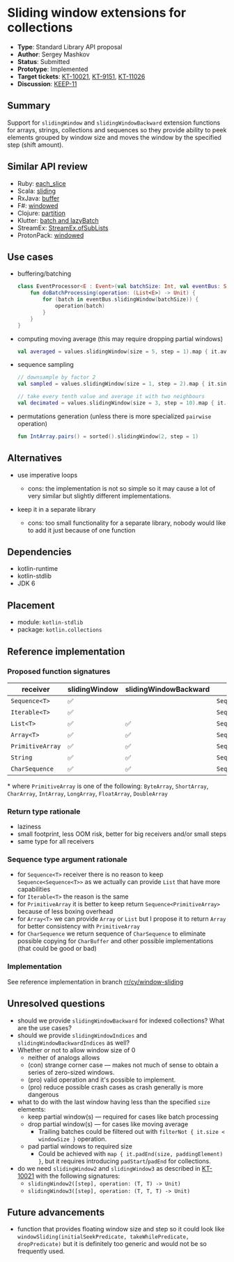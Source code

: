 # Sliding window extensions for collections

* **Type**: Standard Library API proposal
* **Author**: Sergey Mashkov
* **Status**: Submitted
* **Prototype**: Implemented
* **Target tickets**: [KT-10021](https://youtrack.jetbrains.com/issue/KT-10021), [KT-9151](https://youtrack.jetbrains.com/issue/KT-9151), [KT-11026](https://youtrack.jetbrains.com/issue/KT-11026)
* **Discussion**: [KEEP-11](https://github.com/Kotlin/KEEP/issues/11)

## Summary

Support for `slidingWindow` and `slidingWindowBackward` extension functions for arrays, strings, collections and sequences so they provide ability to peek elements grouped by window size and moves the window by the specified step (shift amount).

## Similar API review

 - Ruby: [each_slice](http://ruby-doc.org/core-2.2.3/Enumerable.html#method-i-each_slice)
 - Scala: [sliding](http://www.scala-lang.org/api/2.11.8/index.html#scala.collection.IterableLike@sliding%28size:Int,step:Int%29:Iterator[Repr])
 - RxJava: [buffer](http://reactivex.io/documentation/operators/buffer.html)
 - F#: [windowed](https://msdn.microsoft.com/visualfsharpdocs/conceptual/seq.windowed['t]-function-[fsharp])
 - Clojure: [partition](https://clojuredocs.org/clojure.core/partition)
 - Klutter: [batch and lazyBatch](https://github.com/kohesive/klutter/blob/master/core-jdk6/src/main/kotlin/uy/klutter/core/common/CollectionsBatching.kt)
 - StreamEx: [StreamEx.ofSubLists](https://github.com/amaembo/streamex/blob/f5bd4c3ba79aa0de87ea834e87ac1040a67fa5d8/src/main/java/one/util/streamex/StreamEx.java#L2677)
 - ProtonPack: [windowed](https://github.com/poetix/protonpack/blob/master/src/main/java/com/codepoetics/protonpack/StreamUtils.java#L210)
 
## Use cases

 - buffering/batching
 
    ```kotlin
    class EventProcessor<E : Event>(val batchSize: Int, val eventBus: Sequence<E>) {
        fun doBatchProcessing(operation: (List<E>) -> Unit) {
            for (batch in eventBus.slidingWindow(batchSize)) {
                operation(batch)
            }    
        }
    }
    ```

 - computing moving average (this may require dropping partial windows)

    ```kotlin
    val averaged = values.slidingWindow(size = 5, step = 1).map { it.average() }
    ```
 
 - sequence sampling
 
    ```kotlin
    // downsample by factor 2
    val sampled = values.slidingWindow(size = 1, step = 2).map { it.single() }
    
    // take every tenth value and average it with two neighbours
    val decimated = values.slidingWindow(size = 3, step = 10).map { it.average() }
    ```
 
 
 - permutations generation (unless there is more specialized `pairwise` operation)
 
    ```kotlin
    fun IntArray.pairs() = sorted().slidingWindow(2, step = 1)
    ```

## Alternatives

 - use imperative loops
    * cons: the implementation is not so simple so it may cause a lot of very similar but slightly different implementations.

 - keep it in a separate library
    * cons: too small functionality for a separate library, nobody would like to add it just because of one function

## Dependencies

 - kotlin-runtime
 - kotlin-stdlib
 - JDK 6

## Placement

 - module: `kotlin-stdlib`
 - package: `kotlin.collections`

## Reference implementation

### Proposed function signatures

| receiver | slidingWindow | slidingWindowBackward | return type |
| --- | --- | --- | --- |
| `Sequence<T>` | :white_check_mark: | | `Sequence<List<T>>` |
| `Iterable<T>` | :white_check_mark: | | `Sequence<List<T>>` |
| `List<T>` | :white_check_mark: | :white_check_mark: | `Sequence<List<T>>` |
| `Array<T>` | :white_check_mark: | :white_check_mark: | `Sequence<Array<T>>` |
| `PrimitiveArray` | :white_check_mark: | :white_check_mark: | `Sequence<PrimitiveArray>` |
| `String` | :white_check_mark: | :white_check_mark: | `Sequence<String>` |
| `CharSequence` | :white_check_mark: | :white_check_mark: | `Sequence<CharSequence>` |

 \* where `PrimitiveArray` is one of the following: `ByteArray`, `ShortArray`, `CharArray`, `IntArray`, `LongArray`, `FloatArray`, `DoubleArray`

### Return type rationale

 - laziness
 - small footprint, less OOM risk, better for big receivers and/or small steps
 - same type for all receivers
 
###  Sequence type argument rationale

 - for `Sequence<T>` receiver there is no reason to keep `Sequence<Sequence<T>>` as we actually can provide `List` that have more capabilities 
 - for `Iterable<T>` the reason is the same
 - for `PrimitiveArray` it is better to keep return `Sequence<PrimitiveArray>` because of less boxing overhead
 - for `Array<T>` we can provide `Array` or `List` but I propose it to return `Array` for better consistency with `PrimitiveArray`
 - for `CharSequence` we return sequence of `CharSequence` to eliminate possible copying for `CharBuffer` and other possible implementations (that could be good or bad)

### Implementation

See reference implementation in branch [rr/cy/window-sliding](https://github.com/JetBrains/kotlin/compare/rr/cy/window-sliding)

## Unresolved questions

 - should we provide `slidingWindowBackward` for indexed collections? What are the use cases?
 - should we provide `slidingWindowIndices` and `slidingWindowBackwardIndices` as well?
 - Whether or not to allow window size of 0
    * neither of analogs allows
    * (con) strange corner case — makes not much of sense to obtain a series of zero-sized windows.
    * (pro) valid operation and it's possible to implement.
    * (pro) reduce possible crash cases as crash generally is more dangerous
 - what to do with the last window having less than the specified `size` elements:
    - keep partial window(s) — required for cases like batch processing
    - drop partial window(s) — for cases like moving average
        * Trailing batches could be filtered out with `filterNot { it.size < windowSize }` operation.
    - pad partial windows to required size 
        * Could be achieved with `map { it.padEnd(size, paddingElement) }`, but it requires
        introducing `padStart`/`padEnd` for collections.
 - do we need `slidingWindow2` and `slidingWindow3` as described in [KT-10021](https://youtrack.jetbrains.com/issue/KT-10021) with the following signatures:
     * `slidingWindow2([step], operation: (T, T) -> Unit)`
     * `slidingWindow3([step], operation: (T, T, T) -> Unit)`

## Future advancements

 - function that provides floating window size and step so it could look like `windowSliding(initialSeekPredicate, takeWhilePredicate, dropPredicate)` but it is definitely too generic and would not be so frequently used.


